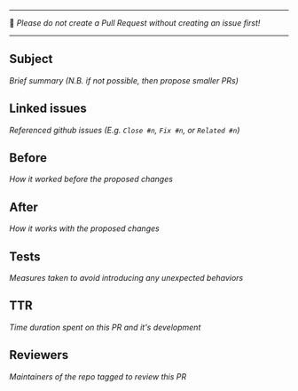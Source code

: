 ****************************************************************************
:wave: _Please do not create a Pull Request without creating an issue first!_
****************************************************************************

## Subject
_Brief summary (N.B. if not possible, then propose smaller PRs)_


## Linked issues
_Referenced github issues (E.g. `Close #n`, `Fix #n`, or `Related #n`)_


## Before
_How it worked before the proposed changes_


## After
_How it works with the proposed changes_


## Tests
_Measures taken to avoid introducing any unexpected behaviors_


## TTR
_Time duration spent on this PR and it's development_


## Reviewers
_Maintainers of the repo tagged to review this PR_

